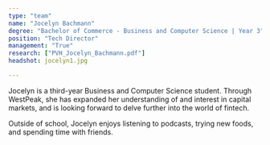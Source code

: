 ```yaml
---
type: "team"
name: "Jocelyn Bachmann"
degree: "Bachelor of Commerce - Business and Computer Science | Year 3"
position: "Tech Director"
management: "True"
research: ["PVH_Jocelyn_Bachmann.pdf"]
headshot: jocelyn1.jpg

---
```

Jocelyn is a third-year Business and Computer Science student. Through WestPeak, she has expanded her understanding of and interest in capital markets, and is looking forward to delve further into the world of fintech.

Outside of school, Jocelyn enjoys listening to podcasts, trying new foods, and spending time with friends.